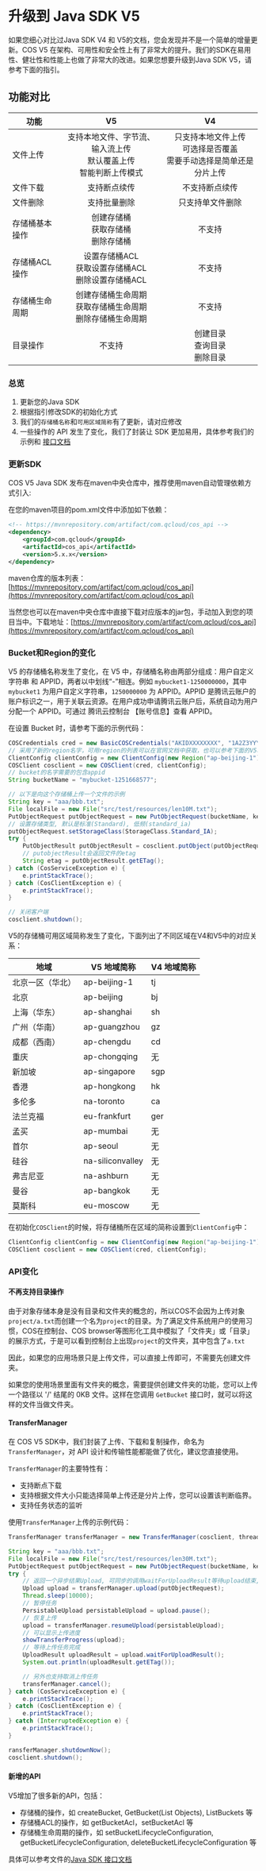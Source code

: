 # 升级到 Java SDK V5

如果您细心对比过Java SDK V4 和 V5的文档，您会发现并不是一个简单的增量更新。COS V5 在架构、可用性和安全性上有了非常大的提升。我们的SDK在易用性、健壮性和性能上也做了非常大的改进。如果您想要升级到Java SDK V5，请参考下面的指引。

## 功能对比

| 功能       | V5         | V4                         |
| -------- | :------------: | :------------------:    |
| 文件上传 | 支持本地文件、字节流、输入流上传<br>默认覆盖上传<br>智能判断上传模式 | 只支持本地文件上传<br>可选择是否覆盖<br>需要手动选择是简单还是分片上传 |
| 文件下载 | 支持断点续传 | 不支持断点续传 |
| 文件删除 | 支持批量删除 | 只支持单文件删除 |
| 存储桶基本操作 | 创建存储桶<br>获取存储桶<br>删除存储桶   | 不支持 |
| 存储桶ACL操作 | 设置存储桶ACL<br>获取设置存储桶ACL<br>删除设置存储桶ACL   | 不支持 |
| 存储桶生命周期 | 创建存储桶生命周期<br>获取存储桶生命周期<br>删除存储桶生命周期 | 不支持 |
| 目录操作 | 不支持   | 创建目录<br>查询目录<br>删除目录 |

### 总览

1. 更新您的Java SDK
2. 根据指引修改SDK的初始化方式
3. 我们的`存储桶名称`和`可用区域简称`有了更新，请对应修改
4. 一些操作的 API 发生了变化，我们了封装让 SDK 更加易用，具体参考我们的示例和 [接口文档](https://cloud.tencent.com/document/product/436/12263)

### 更新SDK

COS V5 Java SDK 发布在maven中央仓库中，推荐使用maven自动管理依赖方式引入:

在您的maven项目的pom.xml文件中添加如下依赖：

```xml
<!-- https://mvnrepository.com/artifact/com.qcloud/cos_api -->
<dependency>
    <groupId>com.qcloud</groupId>
    <artifactId>cos_api</artifactId>
    <version>5.x.x</version>
</dependency>

```

maven仓库的版本列表：[https://mvnrepository.com/artifact/com.qcloud/cos_api](https://mvnrepository.com/artifact/com.qcloud/cos_api)

当然您也可以在maven中央仓库中直接下载对应版本的jar包，手动加入到您的项目当中。下载地址：[https://mvnrepository.com/artifact/com.qcloud/cos_api](https://mvnrepository.com/artifact/com.qcloud/cos_api)



### Bucket和Region的变化

V5 的存储桶名称发生了变化，在 V5 中，存储桶名称由两部分组成：用户自定义字符串 和 APPID，两者以中划线“-”相连。例如 `mybucket1-1250000000`，其中 `mybucket1` 为用户自定义字符串，`1250000000` 为 APPID。APPID 是腾讯云账户的账户标识之一，用于关联云资源。在用户成功申请腾讯云账户后，系统自动为用户分配一个 APPID。可通过 腾讯云控制台 【账号信息】查看 APPID。

在设置 Bucket 时，请参考下面的示例代码：

```java
COSCredentials cred = new BasicCOSCredentials("AKIDXXXXXXXX", "1A2Z3YYYYYYYYYY");
// 采用了新的region名字，可用region的列表可以在官网文档中获取，也可以参考下面的V5和V4的地域对照表
ClientConfig clientConfig = new ClientConfig(new Region("ap-beijing-1"));
COSClient cosclient = new COSClient(cred, clientConfig);
// bucket的名字需要的包含appid
String bucketName = "mybucket-1251668577";

// 以下是向这个存储桶上传一个文件的示例
String key = "aaa/bbb.txt";
File localFile = new File("src/test/resources/len10M.txt");
PutObjectRequest putObjectRequest = new PutObjectRequest(bucketName, key, localFile);
// 设置存储类型, 默认是标准(Standard), 低频(standard_ia)
putObjectRequest.setStorageClass(StorageClass.Standard_IA);
try {
	PutObjectResult putObjectResult = cosclient.putObject(putObjectRequest);
	// putobjectResult会返回文件的etag
    String etag = putObjectResult.getETag();
} catch (CosServiceException e) {
	e.printStackTrace();
} catch (CosClientException e) {
	e.printStackTrace();
}

// 关闭客户端
cosclient.shutdown();

```

V5的存储桶可用区域简称发生了变化，下面列出了不同区域在V4和V5中的对应关系：

| 地域       | V5 地域简称         | V4 地域简称                         |
| -------- | ------------ | ---------------------------------------- |
| 北京一区（华北） | ap-beijing-1 | tj |
| 北京       | ap-beijing   | bj |
| 上海（华东）   | ap-shanghai  | sh |
| 广州（华南）   | ap-guangzhou | gz |
| 成都（西南）   | ap-chengdu   | cd |
| 重庆       | ap-chongqing | 无 |
| 新加坡      | ap-singapore | sgp |
| 香港       | ap-hongkong  | hk |
| 多伦多      | na-toronto   | ca |
| 法兰克福     | eu-frankfurt | ger |
| 孟买       | ap-mumbai    | 无 |
| 首尔       | ap-seoul     | 无 |
| 硅谷       | na-siliconvalley     | 无 |
| 弗吉尼亚       | na-ashburn     | 无 |
| 曼谷       | ap-bangkok     | 无 |
| 莫斯科       | eu-moscow     | 无 |

在初始化`COSClient`的时候，将存储桶所在区域的简称设置到`ClientConfig`中：

```java
ClientConfig clientConfig = new ClientConfig(new Region("ap-beijing-1"));
COSClient cosclient = new COSClient(cred, clientConfig);

```

### API变化

#### 不再支持目录操作

由于对象存储本身是没有目录和文件夹的概念的，所以COS不会因为上传对象`project/a.txt`而创建一个名为`project`的目录。为了满足文件系统用户的使用习惯，COS在控制台、COS browser等图形化工具中模拟了「文件夹」或「目录」的展示方式，于是可以看到控制台上出现`project`的文件夹，其中包含了`a.txt`

因此，如果您的应用场景只是上传文件，可以直接上传即可，不需要先创建文件夹。

如果您的使用场景里面有文件夹的概念，需要提供创建文件夹的功能，您可以上传一个路径以 '/' 结尾的 0KB 文件。这样在您调用 `GetBucket` 接口时，就可以将这样的文件当做文件夹。

#### TransferManager

在 COS V5 SDK中，我们封装了上传、下载和复制操作，命名为`TransferManager`，对 API 设计和传输性能都能做了优化，建议您直接使用。

`TransferManager`的主要特性有：

- 支持断点下载
- 支持根据文件大小只能选择简单上传还是分片上传，您可以设置该判断临界。
- 支持任务状态的监听

使用`TransferManager`上传的示例代码：

```java
TransferManager transferManager = new TransferManager(cosclient, threadPool);

String key = "aaa/bbb.txt";
File localFile = new File("src/test/resources/len30M.txt");
PutObjectRequest putObjectRequest = new PutObjectRequest(bucketName, key, localFile);
try {
    // 返回一个异步结果Upload, 可同步的调用waitForUploadResult等待upload结束, 成功返回UploadResult, 失败抛出异常.
    Upload upload = transferManager.upload(putObjectRequest);
    Thread.sleep(10000);
    // 暂停任务
    PersistableUpload persistableUpload = upload.pause();
    // 恢复上传
    upload = transferManager.resumeUpload(persistableUpload);
    // 可以显示上传进度
    showTransferProgress(upload);
    // 等待上传任务完成
    UploadResult uploadResult = upload.waitForUploadResult();
    System.out.println(uploadResult.getETag());

    // 另外也支持取消上传任务
    transferManager.cancel();
} catch (CosServiceException e) {
    e.printStackTrace();
} catch (CosClientException e) {
    e.printStackTrace();
} catch (InterruptedException e) {
    e.printStackTrace();
}

ransferManager.shutdownNow();
cosclient.shutdown();

```

#### 新增的API

V5增加了很多新的API，包括：

* 存储桶的操作，如 createBucket, GetBucket(List Objects), ListBuckets 等
* 存储桶ACL的操作，如 getBucketAcl，setBucketAcl 等
* 存储桶生命周期的操作，如 setBucketLifecycleConfiguration, getBucketLifecycleConfiguration, deleteBucketLifecycleConfiguration 等

具体可以参考文件的[Java SDK 接口文档](https://cloud.tencent.com/document/product/436/12263)